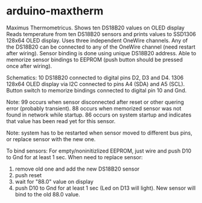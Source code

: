 # arduino-maxtherm

Maximus Thermometricus. Shows ten DS18B20 values on OLED display
Reads temperature from ten DS18B20 sensors and
prints values to SSD1306 128x64 OLED display.
Uses three independent OneWire channels. Any of the DS18B20 can be
connected to any of the OneWire channel (need restart after wiring).
Sensor binding is done using unique DS18B20 address.
Able to memorize sensor bindings to EEPROM (push button should be pressed once after wiring).

Schematics:
10 DS18B20 connected to digital pins D2, D3 and D4.
1306 128x64 OLED display via I2C connected to pins A4 (SDA) and A5 (SCL).
Button switch to memorize bindings connected to digital pin 10 and Gnd.

Note:
99 occurs when sensor disconnected after reset or other quering error (probably transient).
88 occurs when memorized sensor was not found in network while startup.
86 occurs on system startup and indicates that value has been read yet for this sensor.

Note: system has to be restarted when sensor moved to different bus pins,
or replace sensor with the new one.

To bind sensors:
For empty/noninitizlized EEPROM, just wire and push D10 to Gnd for at least 1 sec.
When need to replace sensor:
1) remove old one and add the new DS18B20 sensor
2) push reset
3) wait for "88.0" value on display
4) push D10 to Gnd for at least 1 sec (Led on D13 will light).
New sensor will bind to the old 88.0 value.
